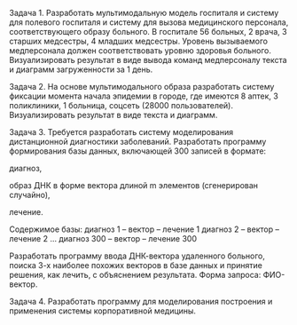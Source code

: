Задача 1.
Разработать мультимодальную модель госпиталя и систему для полевого госпиталя и систему для вызова медицинского персонала, соответствующего образу больного.
В госпитале 56 больных, 2 врача, 3 старших медсестры, 4 младших медсестры. Уровень вызываемого медперсонала должен соответствовать уровню здоровья больного. Визуализировать результат в виде вывода команд медперсоналу текста и диаграмм загруженности за 1 день.

Задача 2.
На основе мультимодального образа разработать систему фиксации момента начала эпидемии в городе, где имеются 8 аптек, 3 поликлиники, 1 больница, соцсеть (28000 пользователей). Визуализировать результат в виде текста и диаграмм.

Задача 3.
Требуется разработать систему моделирования дистанционной диагностики заболеваний.
Разработать программу формирования базы данных, включающей 300 записей в формате:

диагноз,

образ ДНК в форме вектора длиной m элементов (сгенерирован случайно),

лечение.

Содержимое базы:
диагноз 1 – вектор – лечение 1
диагноз 2 – вектор – лечение 2
...
диагноз 300 – вектор – лечение 300

Разработать программу ввода ДНК-вектора удаленного больного, поиска 3-х наиболее похожих векторов в базе данных и принятие решения, как лечить, с объяснением результата.
Форма запроса: ФИО-вектор.

Задача 4.
Разработать программу для моделирования построения и применения системы корпоративной медицины.